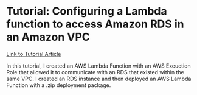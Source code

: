 # Tutorial: Configuring a Lambda function to access Amazon RDS in an Amazon VPC  
[Link to Tutorial Article](https://docs.aws.amazon.com/lambda/latest/dg/services-rds-tutorial.html)  
  
In this tutorial, I created an AWS Lambda Function with an AWS Exeuction Role that allowed it to communicate with an RDS that existed within the same VPC. I created an RDS instance and then deployed an AWS Lambda Function with a .zip deployment package.